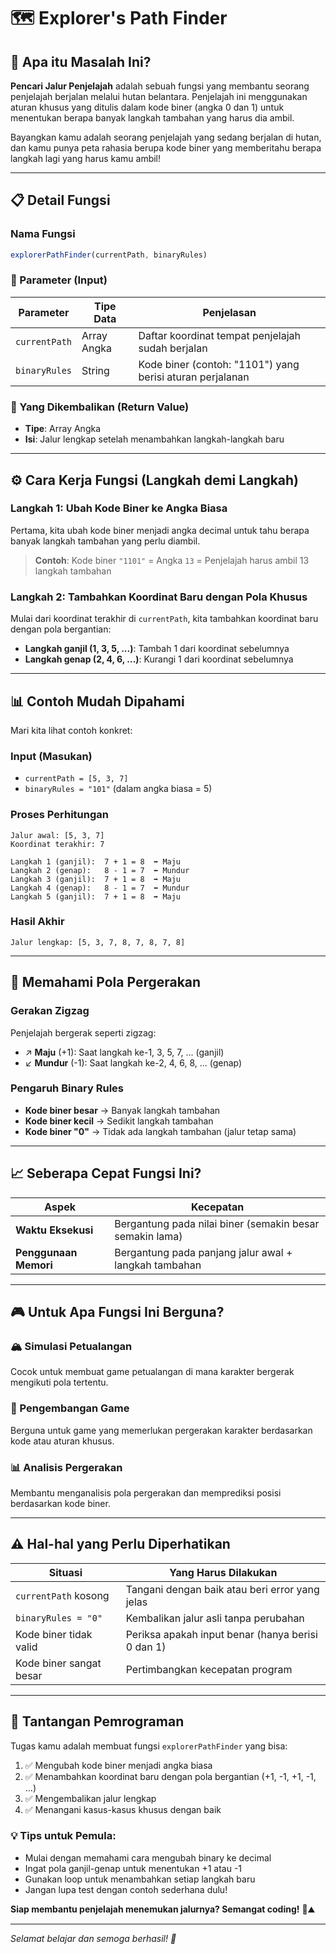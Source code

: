 # 🗺️ Explorer's Path Finder

## 🎯 Apa itu Masalah Ini?

**Pencari Jalur Penjelajah** adalah sebuah fungsi yang membantu seorang penjelajah berjalan melalui hutan belantara. Penjelajah ini menggunakan aturan khusus yang ditulis dalam kode biner (angka 0 dan 1) untuk menentukan berapa banyak langkah tambahan yang harus dia ambil.

Bayangkan kamu adalah seorang penjelajah yang sedang berjalan di hutan, dan kamu punya peta rahasia berupa kode biner yang memberitahu berapa langkah lagi yang harus kamu ambil!

---

## 📋 Detail Fungsi

### Nama Fungsi
```javascript
explorerPathFinder(currentPath, binaryRules)
```

### 🔧 Parameter (Input)

| Parameter | Tipe Data | Penjelasan |
|-----------|-----------|------------|
| `currentPath` | Array Angka | Daftar koordinat tempat penjelajah sudah berjalan |
| `binaryRules` | String | Kode biner (contoh: "1101") yang berisi aturan perjalanan |

### 🎯 Yang Dikembalikan (Return Value)
- **Tipe**: Array Angka
- **Isi**: Jalur lengkap setelah menambahkan langkah-langkah baru

---

## ⚙️ Cara Kerja Fungsi (Langkah demi Langkah)

### Langkah 1: Ubah Kode Biner ke Angka Biasa
Pertama, kita ubah kode biner menjadi angka decimal untuk tahu berapa banyak langkah tambahan yang perlu diambil.

> **Contoh**: Kode biner `"1101"` = Angka `13` = Penjelajah harus ambil 13 langkah tambahan

### Langkah 2: Tambahkan Koordinat Baru dengan Pola Khusus
Mulai dari koordinat terakhir di `currentPath`, kita tambahkan koordinat baru dengan pola bergantian:

- **Langkah ganjil (1, 3, 5, ...)**: Tambah 1 dari koordinat sebelumnya
- **Langkah genap (2, 4, 6, ...)**: Kurangi 1 dari koordinat sebelumnya

---

## 📊 Contoh Mudah Dipahami

Mari kita lihat contoh konkret:

### Input (Masukan)
- `currentPath = [5, 3, 7]`
- `binaryRules = "101"` (dalam angka biasa = 5)

### Proses Perhitungan
```
Jalur awal: [5, 3, 7]
Koordinat terakhir: 7

Langkah 1 (ganjil):  7 + 1 = 8  ➡️ Maju
Langkah 2 (genap):   8 - 1 = 7  ⬅️ Mundur  
Langkah 3 (ganjil):  7 + 1 = 8  ➡️ Maju
Langkah 4 (genap):   8 - 1 = 7  ⬅️ Mundur
Langkah 5 (ganjil):  7 + 1 = 8  ➡️ Maju
```

### Hasil Akhir
```
Jalur lengkap: [5, 3, 7, 8, 7, 8, 7, 8]
```

---

## 🧩 Memahami Pola Pergerakan

### Gerakan Zigzag
Penjelajah bergerak seperti zigzag:
- ↗️ **Maju** (+1): Saat langkah ke-1, 3, 5, 7, ... (ganjil)
- ↙️ **Mundur** (-1): Saat langkah ke-2, 4, 6, 8, ... (genap)

### Pengaruh Binary Rules
- **Kode biner besar** → Banyak langkah tambahan
- **Kode biner kecil** → Sedikit langkah tambahan
- **Kode biner "0"** → Tidak ada langkah tambahan (jalur tetap sama)

---

## 📈 Seberapa Cepat Fungsi Ini?

| Aspek | Kecepatan |
|-------|-----------|
| **Waktu Eksekusi** | Bergantung pada nilai biner (semakin besar semakin lama) |
| **Penggunaan Memori** | Bergantung pada panjang jalur awal + langkah tambahan |

---

## 🎮 Untuk Apa Fungsi Ini Berguna?

### 🏔️ Simulasi Petualangan
Cocok untuk membuat game petualangan di mana karakter bergerak mengikuti pola tertentu.

### 🎯 Pengembangan Game
Berguna untuk game yang memerlukan pergerakan karakter berdasarkan kode atau aturan khusus.

### 📊 Analisis Pergerakan
Membantu menganalisis pola pergerakan dan memprediksi posisi berdasarkan kode biner.

---

## ⚠️ Hal-hal yang Perlu Diperhatikan

| Situasi | Yang Harus Dilakukan |
|---------|---------------------|
| `currentPath` kosong | Tangani dengan baik atau beri error yang jelas |
| `binaryRules = "0"` | Kembalikan jalur asli tanpa perubahan |
| Kode biner tidak valid | Periksa apakah input benar (hanya berisi 0 dan 1) |
| Kode biner sangat besar | Pertimbangkan kecepatan program |

---

## 🚀 Tantangan Pemrograman

Tugas kamu adalah membuat fungsi `explorerPathFinder` yang bisa:

1. ✅ Mengubah kode biner menjadi angka biasa
2. ✅ Menambahkan koordinat baru dengan pola bergantian (+1, -1, +1, -1, ...)
3. ✅ Mengembalikan jalur lengkap
4. ✅ Menangani kasus-kasus khusus dengan baik

### 💡 Tips untuk Pemula:
- Mulai dengan memahami cara mengubah binary ke decimal
- Ingat pola ganjil-genap untuk menentukan +1 atau -1
- Gunakan loop untuk menambahkan setiap langkah baru
- Jangan lupa test dengan contoh sederhana dulu!

**Siap membantu penjelajah menemukan jalurnya? Semangat coding!** 🌲⛰️

---

*Selamat belajar dan semoga berhasil! 🧭*
